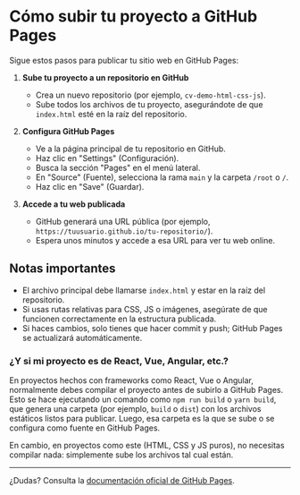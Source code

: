 # Cómo subir tu proyecto a GitHub Pages

Sigue estos pasos para publicar tu sitio web en GitHub Pages:

1. **Sube tu proyecto a un repositorio en GitHub**

   - Crea un nuevo repositorio (por ejemplo, `cv-demo-html-css-js`).
   - Sube todos los archivos de tu proyecto, asegurándote de que `index.html` esté en la raíz del repositorio.

2. **Configura GitHub Pages**

   - Ve a la página principal de tu repositorio en GitHub.
   - Haz clic en "Settings" (Configuración).
   - Busca la sección "Pages" en el menú lateral.
   - En "Source" (Fuente), selecciona la rama `main` y la carpeta `/root` o `/`.
   - Haz clic en "Save" (Guardar).

3. **Accede a tu web publicada**
   - GitHub generará una URL pública (por ejemplo, `https://tuusuario.github.io/tu-repositorio/`).
   - Espera unos minutos y accede a esa URL para ver tu web online.

## Notas importantes

- El archivo principal debe llamarse `index.html` y estar en la raíz del repositorio.
- Si usas rutas relativas para CSS, JS o imágenes, asegúrate de que funcionen correctamente en la estructura publicada.
- Si haces cambios, solo tienes que hacer commit y push; GitHub Pages se actualizará automáticamente.

### ¿Y si mi proyecto es de React, Vue, Angular, etc.?

En proyectos hechos con frameworks como React, Vue o Angular, normalmente debes compilar el proyecto antes de subirlo a GitHub Pages. Esto se hace ejecutando un comando como `npm run build` o `yarn build`, que genera una carpeta (por ejemplo, `build` o `dist`) con los archivos estáticos listos para publicar. Luego, esa carpeta es la que se sube o se configura como fuente en GitHub Pages.

En cambio, en proyectos como este (HTML, CSS y JS puros), no necesitas compilar nada: simplemente sube los archivos tal cual están.

---

¿Dudas? Consulta la [documentación oficial de GitHub Pages](https://docs.github.com/en/pages).
